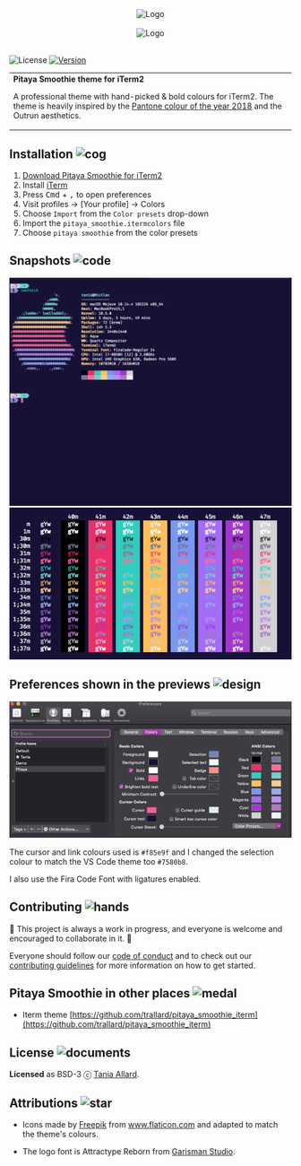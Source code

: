 <div align="center">
 <img alt="Logo" src="https://github.com/trallard/pitaya_smoothie/blob/master/images/logos/logo_squared.png?raw=true" width="250" />
</div>
<br>

<div align="center">
 <img alt="Logo" src="https://github.com/trallard/pitaya_smoothie/blob/master/images/logos/wording.png?raw=true" width="400" />
</div>
<br>

![License](https://img.shields.io/badge/License-BSD%203--Clause-gray.svg?colorA=2D2A56&colorB=7A76C2&style=flat.svg)
[![Version](https://vsmarketplacebadge.apphb.com/version/trallard.pitaya-smoothie.svg?subject=Pitaya%20Smoothie&colorA=2D2A56&colorB=7A76C2&style=flat.svg)](https://marketplace.visualstudio.com/items?itemName=trallard.pitaya-smoothie)

<table width='100%' align="center">
 <tr>
 <td align='left' width='100%' colspan='2'>
 <b>Pitaya Smoothie theme for iTerm2 </b>

 A professional theme with hand-picked & bold colours for iTerm2. The theme is heavily inspired by the <a href="https://www.pantone.com/color-intelligence/color-of-the-year/color-of-the-year-2018">Pantone colour of the year 2018</a> and the Outrun aesthetics.
 </td>
</table>

## Installation <img alt="cog" src="https://github.com/trallard/pitaya_smoothie/blob/master/images/icons/settings.png?raw=true" width="50"/>

1. [Download Pitaya Smoothie for iTerm2]()
2. Install [iTerm](https://www.iterm2.com/)
3. Press <kbd>Cmd</kbd> + <kbd>,</kbd> to open preferences
4. Visit profiles -> [Your profile] -> Colors
5. Choose `Import` from the `Color presets` drop-down
6. Import the `pitaya_smoothie.itermcolors` file
7. Choose `pitaya smoothie` from the color presets

## Snapshots <img alt="code" src="https://github.com/trallard/pitaya_smoothie/blob/master/images/icons/code.png" width="50" />

<div align="center">
<img src="./assets/terminal.png" alt='terminal snapshot'/>

<img src="./assets/terminal2.png" alt='terminal colour scheme'/>

</div>

## Preferences shown in the previews <img alt="design" src="https://github.com/trallard/pitaya_smoothie/blob/master/images/icons/design.png" width="50" />

![preferences](assets/preferences.png)

The cursor and link colours used is `#f85e9f` and I changed the selection colour to match the VS Code theme too `#7580b8`.

I also use the Fira Code Font with ligatures enabled.

## Contributing <img alt="hands" src="https://github.com/trallard/pitaya_smoothie/blob/master/images/icons/teamwork.png" width="50" />

🚧 This project is always a work in progress, and everyone is welcome and encouraged to collaborate in it. 🚧

Everyone should follow our [code of conduct](./CODE_OF_CONDUCT.md) and to check out our [contributing guidelines](CONTRIBUTING.md) for more information on how to get started.

<!-- TODO: add snapshots -->

## Pitaya Smoothie in other places <img alt="medal" src="https://github.com/trallard/pitaya_smoothie/blob/master/images/icons/title.png" width="50" />

- Iterm theme [https://github.com/trallard/pitaya_smoothie_iterm](https://github.com/trallard/pitaya_smoothie_iterm)

## License <img alt="documents" src="https://github.com/trallard/pitaya_smoothie/blob/master/images/icons/archives.png" width="50" />

**Licensed** as BSD-3 ⓒ [Tania Allard](https://bitsandchips.me/).

## Attributions <img alt="star" src="https://github.com/trallard/pitaya_smoothie/blob/master/images/icons/favorite.png" width="50" />

- Icons made by <a href="https://www.flaticon.com/authors/freepik" title="Freepik">Freepik</a> from <a href="https://www.flaticon.com/" title="Flaticon">www.flaticon.com</a> and adapted to match the theme's colours.

- The logo font is Attractype Reborn from [Garisman Studio](https://befonts.com/designer/garisman-studio).
